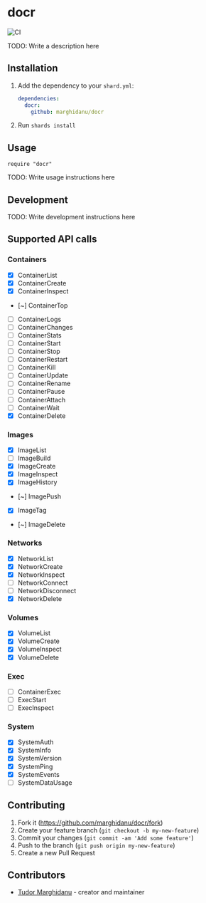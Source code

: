 # docr

![CI](https://github.com/marghidanu/docr/workflows/CI/badge.svg)

TODO: Write a description here

## Installation

1. Add the dependency to your `shard.yml`:

   ```yaml
   dependencies:
     docr:
       github: marghidanu/docr
   ```

2. Run `shards install`

## Usage

```crystal
require "docr"
```

TODO: Write usage instructions here

## Development

TODO: Write development instructions here

## Supported API calls

### Containers

* [x] ContainerList
* [x] ContainerCreate
* [x] ContainerInspect
* [~] ContainerTop
* [ ] ContainerLogs
* [ ] ContainerChanges
* [ ] ContainerStats
* [ ] ContainerStart
* [ ] ContainerStop
* [ ] ContainerRestart
* [ ] ContainerKill
* [ ] ContainerUpdate
* [ ] ContainerRename
* [ ] ContainerPause
* [ ] ContainerAttach
* [ ] ContainerWait
* [x] ContainerDelete

### Images

* [x] ImageList
* [ ] ImageBuild
* [x] ImageCreate
* [x] ImageInspect
* [x] ImageHistory
* [~] ImagePush
* [x] ImageTag
* [~] ImageDelete

### Networks

* [x] NetworkList
* [x] NetworkCreate
* [x] NetworkInspect
* [ ] NetworkConnect
* [ ] NetworkDisconnect
* [x] NetworkDelete

### Volumes

* [x] VolumeList
* [x] VolumeCreate
* [x] VolumeInspect
* [x] VolumeDelete

### Exec

* [ ] ContainerExec
* [ ] ExecStart
* [ ] ExecInspect

### System

* [x] SystemAuth
* [x] SystemInfo
* [x] SystemVersion
* [x] SystemPing
* [x] SystemEvents
* [ ] SystemDataUsage

## Contributing

1. Fork it (<https://github.com/marghidanu/docr/fork>)
2. Create your feature branch (`git checkout -b my-new-feature`)
3. Commit your changes (`git commit -am 'Add some feature'`)
4. Push to the branch (`git push origin my-new-feature`)
5. Create a new Pull Request

## Contributors

- [Tudor Marghidanu](https://github.com/marghidanu) - creator and maintainer
